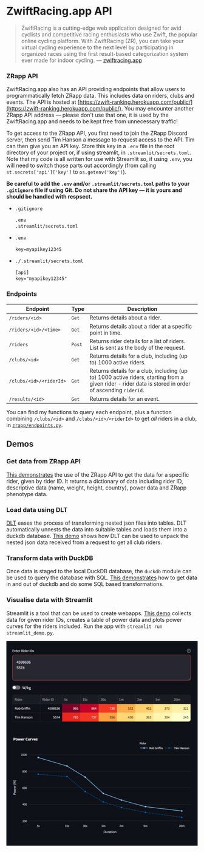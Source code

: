 # ZwiftRacing.app API

> ZwiftRacing is a cutting-edge web application designed for avid cyclists and competitive racing enthusiasts who use Zwift, the popular online cycling platform. With ZwiftRacing (ZR), you can take your virtual cycling experience to the next level by participating in organized races using the first result-based categorization system ever made for indoor cycling. &mdash; [zwiftracing.app](https://www.zwiftracing.app/docs)




### ZRapp API

ZwiftRacing.app also has an API providing endpoints that allow users to programmatically fetch ZRapp data. This includes data on riders, clubs and events. The API is hosted at [https://zwift-ranking.herokuapp.com/public/](https://zwift-ranking.herokuapp.com/public/). You may encounter another ZRapp API address &mdash; please don't use that one, it is used by the ZwiftRacing.app and needs to be kept free from unnecessary traffic!

To get access to the ZRapp API, you first need to join the ZRapp Discord server, then send Tim Hanson a message to request access to the API. Tim can then give you an API key. Store this key in a ``.env`` file in the root directory of your project or, if using streamlit, in `.streamlit/secrets.toml`. Note that my code is all written for use with Streamlit so, if using ``.env``, you will need to switch those parts out accordingly (from calling ``st.secrets['api']['key']`` to ``os.getenv('key')``).

**Be careful to add the ``.env`` and/or ``.streamlit/secrets.toml`` paths to your ``.gitignore`` file if using Git. Do not share the API key &mdash; it is yours and should be handled with respsect.**

- ``.gitignore``

    ```
    .env
    .streamlit/secrets.toml
    ```

- ``.env``

    ```
    key=myapikey12345
    ```

- ``./.streamlit/secrets.toml``

    ```{yaml}
    [api]
    key="myapikey12345"
    ```




### Endpoints

|Endpoint|Type|Description|
|-----|-----|-----|
|``/riders/<id>``|``Get``|Returns details about a rider.|
|``/riders/<id>/<time>``|``Get``|Returns details about a rider at a specific point in time.|
|``/riders``|``Post``|Returns rider details for a list of riders. List is sent as the body of the request.|
|``/clubs/<id>``|``Get``|Returns details for a club, including (up to) 1000 active riders.|
|``/clubs/<id>/<riderId>``|``Get``|Returns details for a club, including (up to) 1000 active riders, starting from a given rider - rider data is stored in order of ascending ``riderId``.|
|``/results/<id>``|``Get``|Returns details for an event.|

You can find my functions to query each endpoint, plus a function combining ``/clubs/<id>`` and ``/clubs/<id>/<riderId>`` to get *all* riders in a club, in [``zrapp/endpoints.py``](https://github.com/robgriffin247/zrapp_demo/blob/main/zrapp/endpoints.py).



## Demos

### Get data from ZRapp API

[This demonstrates](https://github.com/robgriffin247/zrapp_demo/blob/main/demos/request_demo.py) the use of the ZRapp API to get the data for a specific rider, given by rider ID. It returns a dictionary of data including rider ID, descriptive data (name, weight, height, country), power data and ZRapp phenotype data.

### Load data using DLT

[DLT](https://dlthub.com/docs/intro) eases the process of transforming nested json files into tables. DLT automatically unnests the data into suitable tables and loads them into a duckdb database. [This demo](https://github.com/robgriffin247/zrapp_demo/blob/main/demos/dlt_demo.py) shows how DLT can be used to unpack the nested json data received from a request to get all club riders.


### Transform data with DuckDB

Once data is staged to the local DuckDB database, the `duckdb` module can be used to query the database with SQL. [This demonstrates](https://github.com/robgriffin247/zrapp_demo/blob/main/demos/duckdb_demo.py) how to get data in and out of duckdb and do some SQL based transformations.


### Visualise data with Streamlit

Streamlit is a tool that can be used to create webapps. [This demo](https://github.com/robgriffin247/zrapp_demo/blob/main/streamlit_demo.py) collects data for given rider IDs, creates a table of power data and plots power curves for the riders included. Run the app with ``streamlit run streamlit_demo.py``.

![streamlit](images/streamlit_screenshot.jpeg)


